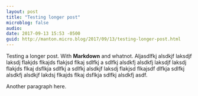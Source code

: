 ```yaml
---
layout: post
title: "Testing longer post"
microblog: false
audio: 
date: 2017-09-13 15:53 -0500
guid: http://manton.micro.blog/2017/09/13/testing-longer-post.html
---
```

Testing a longer post. With **Markdown** and whatnot. Aljasdlfkj alsdkjf laksdjf laksdj flakjds flkajds flakjsd flkaj sdlfkj a sdlfkj alsdkfj alsdkfj laksdjf laksdj flakjds flkaj dsflkja sdlfkj a sdlfkj alsdkjf laksdj flakjsd flkajsdf dlfkja sdlfkj alsdkfj alsdkjf lakdsj flkajds flkaj dsflkja sdlfkj alsdkfj asdf.

Another paragraph here.
